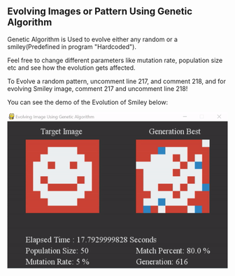 ## Evolving Images or Pattern Using Genetic Algorithm

Genetic Algorithm is Used to evolve either any random or a smiley(Predefined in program "Hardcoded").

Feel free to change different parameters like mutation rate, population size etc and see how the evolution gets affected.

To Evolve a random pattern, uncomment line 217, and comment 218, and for evolving Smiley image, comment 217 and uncomment line 218!

You can see the demo of the Evolution of Smiley below:

<p align="center"> <img src="evolving-image-pattern-demo.gif"/> </p>
